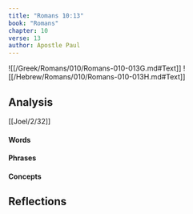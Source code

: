 ```yaml
---
title: "Romans 10:13"
book: "Romans"
chapter: 10
verse: 13
author: Apostle Paul
---
```

![[/Greek/Romans/010/Romans-010-013G.md#Text]]
![[/Hebrew/Romans/010/Romans-010-013H.md#Text]]

## Analysis

[[Joel/2/32]]

#### Words

#### Phrases

#### Concepts

## Reflections
